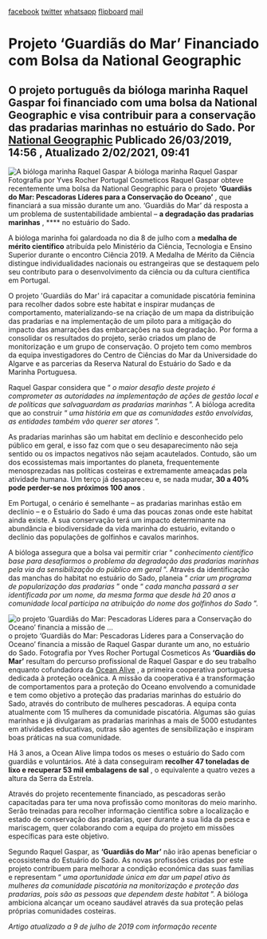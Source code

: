 [facebook](https://www.facebook.com/sharer/sharer.php?u=https%3A%2F%2Fwww.natgeo.pt%2Fmeio-ambiente%2F2019%2F03%2Fprojeto-guardias-do-mar-financiado-com-bolsa-da-national-geographic) [twitter](https://twitter.com/share?url=https%3A%2F%2Fwww.natgeo.pt%2Fmeio-ambiente%2F2019%2F03%2Fprojeto-guardias-do-mar-financiado-com-bolsa-da-national-geographic&via=natgeo&text=Projeto%20%E2%80%98Guardi%C3%A3s%20do%20Mar%E2%80%99%20Financiado%20com%20Bolsa%20da%20National%20Geographic) [whatsapp](https://web.whatsapp.com/send?text=https%3A%2F%2Fwww.natgeo.pt%2Fmeio-ambiente%2F2019%2F03%2Fprojeto-guardias-do-mar-financiado-com-bolsa-da-national-geographic) [flipboard](https://share.flipboard.com/bookmarklet/popout?v=2&title=Projeto%20%E2%80%98Guardi%C3%A3s%20do%20Mar%E2%80%99%20Financiado%20com%20Bolsa%20da%20National%20Geographic&url=https%3A%2F%2Fwww.natgeo.pt%2Fmeio-ambiente%2F2019%2F03%2Fprojeto-guardias-do-mar-financiado-com-bolsa-da-national-geographic) [mail](mailto:?subject=NatGeo&body=https%3A%2F%2Fwww.natgeo.pt%2Fmeio-ambiente%2F2019%2F03%2Fprojeto-guardias-do-mar-financiado-com-bolsa-da-national-geographic%20-%20Projeto%20%E2%80%98Guardi%C3%A3s%20do%20Mar%E2%80%99%20Financiado%20com%20Bolsa%20da%20National%20Geographic) 
# Projeto ‘Guardiãs do Mar’ Financiado com Bolsa da National Geographic 
## O projeto português da bióloga marinha Raquel Gaspar foi financiado com uma bolsa da National Geographic e visa contribuir para a conservação das pradarias marinhas no estuário do Sado. Por [National Geographic](https://www.natgeo.pt/autor/national-geographic) Publicado 26/03/2019, 14:56 , Atualizado 2/02/2021, 09:41 
![A bióloga marinha Raquel Gaspar](img/files_styles_image_00_public_raquel_0gaspar_0_0ocean_0alive_01.jpg, "A bióloga marinha Raquel Gaspar")
A bióloga marinha Raquel Gaspar Fotografia por Yves Rocher Portugal Cosmeticos Raquel Gaspar obteve recentemente uma bolsa da National Geographic para o projeto **‘Guardiãs do Mar: Pescadoras Líderes para a Conservação do Oceano’** , que financiará a sua missão durante um ano. ‘Guardiãs do Mar’ dá resposta a um problema de sustentabilidade ambiental – **a degradação das pradarias marinhas** , **** no estuário do Sado. 

A bióloga marinha foi galardoada no dia 8 de julho com a **medalha de mérito científico** atribuída pelo Ministério da Ciência, Tecnologia e Ensino Superior durante o encontro Ciência 2019. A Medalha de Mérito da Ciência distingue individualidades nacionais ou estrangeiras que se destaquem pelo seu contributo para o desenvolvimento da ciência ou da cultura científica em Portugal. 

O projeto 'Guardiãs do Mar' irá capacitar a comunidade piscatória feminina para recolher dados sobre este habitat e inspirar mudanças de comportamento, materializando-se na criação de um mapa da distribuição das pradarias e na implementação de um piloto para a mitigação do impacto das amarrações das embarcações na sua degradação. Por forma a consolidar os resultados do projeto, serão criados um plano de monitorização e um grupo de conservação. O projeto tem como membros da equipa investigadores do Centro de Ciências do Mar da Universidade do Algarve e as parcerias da Reserva Natural do Estuário do Sado e da Marinha Portuguesa. 

Raquel Gaspar considera que “ _o maior desafio deste projeto é comprometer as autoridades na implementação de ações de gestão local e de políticas que salvaguardam as pradarias marinhas_ ”. A bióloga acredita que ao construir “ _uma história em que as comunidades estão envolvidas, as entidades também vão querer ser atores_ ”. 

As pradarias marinhas são um habitat em declínio e desconhecido pelo público em geral, e isso faz com que o seu desaparecimento não seja sentido ou os impactos negativos não sejam acautelados. Contudo, são um dos ecossistemas mais importantes do planeta, frequentemente menosprezadas nas políticas costeiras e extremamente ameaçadas pela atividade humana. Um terço já desapareceu e, se nada mudar, **30 a 40% pode perder-se nos próximos 100 anos** . 

Em Portugal, o cenário é semelhante – as pradarias marinhas estão em declínio – e o Estuário do Sado é uma das poucas zonas onde este habitat ainda existe. A sua conservação terá um impacto determinante na abundância e biodiversidade da vida marinha do estuário, evitando o declínio das populações de golfinhos e cavalos marinhos. 

A bióloga assegura que a bolsa vai permitir criar “ _conhecimento científico base para desafiarmos o problema da degradação das pradarias marinhas pela via da sensibilização do público em geral_ ”. Através da identificação das manchas do habitat no estuário do Sado, planeia “ _criar um programa de popularização das pradarias_ ” onde “ _cada mancha passará a ser identificada por um nome, da mesma forma que desde há 20 anos a comunidade local participa na atribuição do nome dos golfinhos do Sado_ ”. 

![o projeto ‘Guardiãs do Mar: Pescadoras Líderes para a Conservação do Oceano’ financia a missão de ...](img/files_styles_image_00_public_raquel_0gaspar_0_0ocean_0alive_0_0_large.jpg, "o projeto ‘Guardiãs do Mar: Pescadoras Líderes para a Conservação do Oceano’ financia a missão de ...")
o projeto ‘Guardiãs do Mar: Pescadoras Líderes para a Conservação do Oceano’ financia a missão de Raquel Gaspar durante um ano, no estuário do Sado. Fotografia por Yves Rocher Portugal Cosmeticos As **‘Guardiãs do Mar’** resultam do percurso profissional de Raquel Gaspar e do seu trabalho enquanto cofundadora da [Ocean Alive](https://www.ocean-alive.org/) , a primeira cooperativa portuguesa dedicada à proteção oceânica. A missão da cooperativa é a transformação de comportamentos para a proteção do Oceano envolvendo a comunidade e tem como objetivo a proteção das pradarias marinhas do estuário do Sado, através do contributo de mulheres pescadoras. A equipa conta atualmente com 15 mulheres da comunidade piscatória. Algumas são guias marinhas e já divulgaram as pradarias marinhas a mais de 5000 estudantes em atividades educativas, outras são agentes de sensibilização e inspiram boas práticas na sua comunidade. 

Há 3 anos, a Ocean Alive limpa todos os meses o estuário do Sado com guardiãs e voluntários. Até à data conseguiram **recolher 47 toneladas de lixo e recuperar 53 mil embalagens de sal** , o equivalente a quatro vezes a altura da Serra da Estrela. 

Através do projeto recentemente financiado, as pescadoras serão capacitadas para ter uma nova profissão como monitoras do meio marinho. Serão treinadas para recolher informação científica sobre a localização e estado de conservação das pradarias, quer durante a sua lida da pesca e mariscagem, quer colaborando com a equipa do projeto em missões específicas para este objetivo. 

Segundo Raquel Gaspar, as **‘Guardiãs do Mar’** não irão apenas beneficiar o ecossistema do Estuário do Sado. As novas profissões criadas por este projeto contribuem para melhorar a condição económica das suas famílias e representam “ _uma oportunidade única em dar um papel ativo às mulheres da comunidade piscatória na monitorização e proteção das pradarias, pois são as pessoas que dependem deste habitat_ ”. A bióloga ambiciona alcançar um oceano saudável através da sua proteção pelas próprias comunidades costeiras. 

_Artigo atualizado a 9 de julho de 2019 com informação recente_ 

